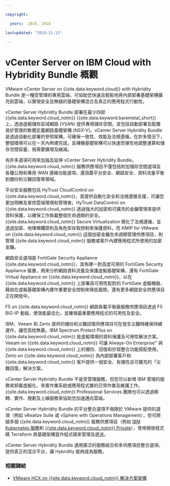 ```yaml
---

copyright:

  years:  2016, 2018

lastupdated: "2018-11-13"

---
```

# vCenter Server on IBM Cloud with Hybridity Bundle 概觀

VMware vCenter Server on {{site.data.keyword.cloud}} with Hybridity Bundle 是一種受管理的專用雲端，可協助您快速且輕鬆地將內部部署基礎架構擴充到雲端，以實現安全且無縫的基礎架構混合及真正的應用程式行動性。

vCenter Server Hybridity Bundle 部署在最少四部 {{site.data.keyword.cloud_notm}} {{site.data.keyword.baremetal_short}} 上，透過虛擬儲存區域網路 (VSAN) 提供專用儲存空間，並包括自動部署及配置易於管理的軟體定義網路基礎架構 (NSX-V)。vCenter Server Hybridity Bundle 是透過自動化部署的參照架構，可確保一致性、效能及法規遵循。在許多情況下，整個環境可以在一天內佈建完成，且裸機基礎架構可以快速而彈性地調整運算和儲存空間容量，視需要擴增及縮減。

有許多選項可用來加強及延伸 vCenter Server Hybridity Bundle。{{site.data.keyword.cloud_notm}} 服務供應項目不僅包括附加儲存空間選項及各種公用和專用 WAN 連線功能選項，還涵蓋平台安全、網路安全、資料流量平衡到備份和災難回復等領域。

平台安全服務包括 HyTrust CloudControl on {{site.data.keyword.cloud_notm}}，其提供自動化安全和法規遵循支援，可讓您更加明瞭及掌控雲端環境和管理者。HyTrust DataControl on {{site.data.keyword.cloud_notm}} 透過強大的加密和可擴充的金鑰管理來提供資料保護，以確保工作負載整個生命週期的安全。{{site.data.keyword.cloud_notm}} Secure Virtualization 簡化了法規遵循，並透過加密、地理柵欄原則及角色型存取控制來保護資料，而 KMIP for VMware on {{site.data.keyword.cloud_notm}} 這個加密金鑰生命週期管理供應項目，則管理 {{site.data.keyword.cloud_notm}} 服務或客戶內建應用程式所使用的加密金鑰。

網路安全選項是 FortiGate Security Appliance {{site.data.keyword.cloud_notm}}，其佈建一對高度可用的 FortiGate Security Appliance 裝置，用來分析網路資料流量及保護虛擬基礎架構，還有 FortiGate Virtual Appliance on {{site.data.keyword.cloud_notm}}，以在 {{site.data.keyword.cloud_notm}} 上部署高可用性配對的 FortiGate 虛擬機器，藉由在虛擬基礎架構內實作重要安全控制來降低風險。還有更多網路安全供應項目正在開發中。

F5 on {{site.data.keyword.cloud_notm}} 網路負載平衡器服務供應項目透過 F5 BIG-IP 套組，使效能最佳化，並確保最重要應用程式的可用性及安全。

IBM、Veeam 和 Zerto 提供的備份和災難回復供應項目可在發生災難時確保持續運作，讓您高枕無憂。IBM Spectrum Protect Plus on {{site.data.keyword.cloud_notm}} 是虛擬環境的資料保護及可用性解決方案。Veeam on {{site.data.keyword.cloud_notm}} 可讓 Always-On Enterprise™ 與 {{site.data.keyword.cloud_notm}} 上的備份、回復和抄寫整合功能搭配使用。Zerto on {{site.data.keyword.cloud_notm}} 為內部部署客戶和 {{site.data.keyword.cloud_notm}} 客戶提供一個安全、有彈性且可擴充的「災難回復」解決方案。

vCenter Server Hybridity Bundle 不是受管理服務，但您可以新增 IBM 管理的服務來卸載虛擬化、來賓作業系統或應用程式層的日常作業及維護工作。{{site.data.keyword.cloud_notm}} Professional Services 團隊也可以透過移轉、實作、規劃及上線服務來協助您加速邁向雲端。

vCenter Server Hybridity Bundle 的平台整合選項不侷限於 VMware 提供的選項（例如 vRealize Suite 或 vSphere with Operations Management），但可跨越多個 {{site.data.keyword.cloud_notm}} 服務供應項目（例如 [IBM Kubernetes 服務](../vcsiks/vcsiks-intro.html)和 [{{site.data.keyword.cloud_notm}} Private](../vcsicp/vcsicp-intro.html)），使用開放程式碼 Terraform 將基礎架構當作程式碼來管理及遞送。

vCenter Server Hybridity Bundle 適用廣泛的服務組合和多供應項目整合選項，提供真正的混合平台，讓 Hybridity 能夠成為服務。

### 相關鏈結

* [VMware HCX on {{site.data.keyword.cloud_notm}} 解決方案架構](https://www.ibm.com/cloud/garage/files/HCX_Architecture_Design.pdf)
